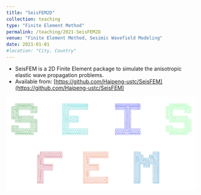 ```yaml
---
title: "SeisFEM2D"
collection: teaching
type: "Finite Element Method"
permalink: /teaching/2021-SeisFEM2D
venue: "Finite Element Method, Sesimic Wavefield Modeling"
date: 2021-01-01
#location: "City, Country"
---
```


* SeisFEM is a 2D Finite Element package to simulate the anisotropic elastic wave propagation problems.
* Available from: [https://github.com/Haipeng-ustc/SeisFEM](https://github.com/Haipeng-ustc/SeisFEM)

![image](/assets/code/SeisFEM2D.png)
